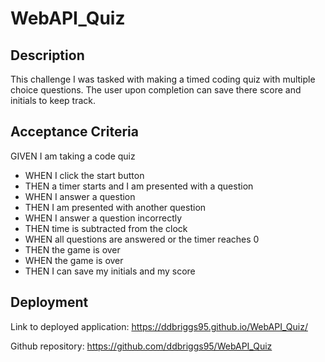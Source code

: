# WebAPI_Quiz

## Description

This challenge I was tasked with making a timed coding quiz with multiple choice questions. The user upon completion
can save there score and initials to keep track.

## Acceptance Criteria

GIVEN I am taking a code quiz
- WHEN I click the start button
- THEN a timer starts and I am presented with a question
- WHEN I answer a question
- THEN I am presented with another question
- WHEN I answer a question incorrectly
- THEN time is subtracted from the clock
- WHEN all questions are answered or the timer reaches 0
- THEN the game is over
- WHEN the game is over
- THEN I can save my initials and my score

## Deployment

Link to deployed application: https://ddbriggs95.github.io/WebAPI_Quiz/

Github repository: https://github.com/ddbriggs95/WebAPI_Quiz